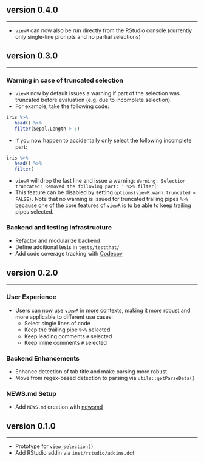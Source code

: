 ## version 0.4.0

---

- `viewR` can now also be run directly from the RStudio console (currently only single-line prompts and no partial selections)

## version 0.3.0

---


### Warning in case of truncated selection

- `viewR` now by default issues a warning if part of the selection was truncated before evaluation (e.g. due to incomplete selection).
- For example, take the following code: 

```r
iris %>% 
   head() %>% 
   filter(Sepal.Length > 5)
```

- If you now happen to accidentally only select the following incomplete part: 

```r
iris %>% 
   head() %>% 
   filter(
```

- `viewR` will drop the last line and issue a warning: `Warning: Selection truncated! Removed the following part: ' %>% filter('`
- This feature can be disabled by setting `options(viewR.warn.truncated = FALSE)`. Note that no warning is issued for truncated trailing pipes ` %>% ` because one of the core features of `viewR` is to be able to keep trailing pipes selected.


### Backend and testing infrastructure

- Refactor and modularize backend
- Define additional tests in `tests/testthat/`
- Add code coverage tracking with [Codecov](https://app.codecov.io/gh/lukasfeick-sw/viewR?branch=main)


## version 0.2.0

---


### User Experience

- Users can now use `viewR` in more contexts, making it more robust and more applicable to different use cases:
   - Select single lines of code
   - Keep the trailing pipe `%>%` selected
   - Keep leading comments `#` selected
   - Keep inline comments `#` selected



### Backend Enhancements

- Enhance detection of tab title and make parsing more robust
- Move from regex-based detection to parsing via `utils::getParseData()`


### NEWS.md Setup

- Add `NEWS.md` creation with [newsmd](https://github.com/Dschaykib/newsmd)


## version 0.1.0

---

- Prototype for `view_selection()`
- Add RStudio addin via `inst/rstudio/addins.dcf`


